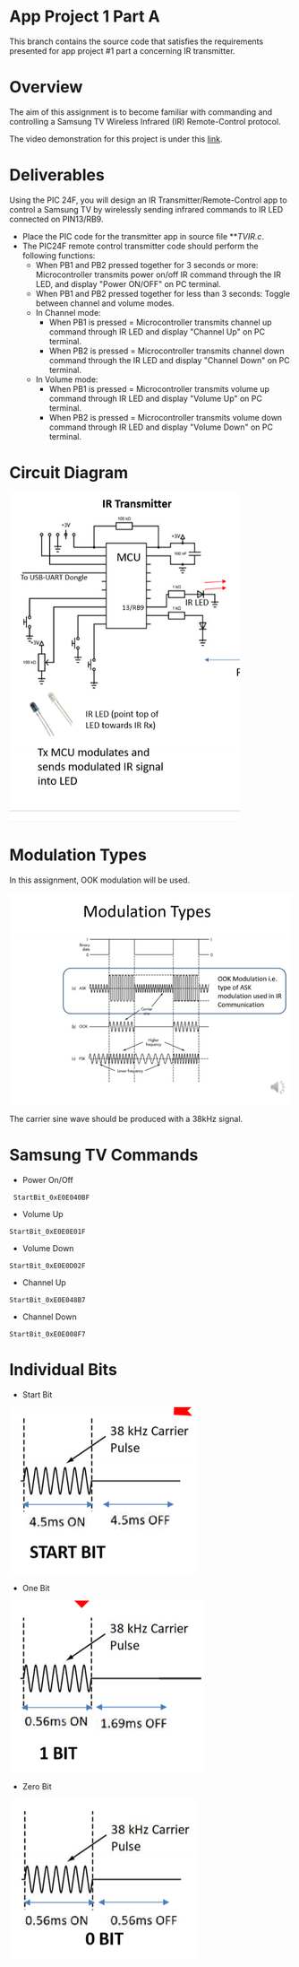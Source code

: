 # App Project 1 Part A
This branch contains the source code that satisfies the requirements presented
for app project #1 part a concerning IR transmitter.

# Overview
The aim of this assignment is to become familiar with commanding and controlling a
Samsung TV Wireless Infrared (IR) Remote-Control protocol.

The video demonstration for this project is under this [link](https://www.youtube.com/watch?v=kvhVZCYP1tQ).

# Deliverables
Using the PIC 24F, you will design an IR Transmitter/Remote-Control app to control a
Samsung TV by wirelessly sending infrared commands to IR LED connected on PIN13/RB9.

* Place the PIC code for the transmitter app in source file ***TVIR.c*.
* The PIC24F remote control transmitter code should perform the following functions:
    * When PB1 and PB2 pressed together for 3 seconds or more: Microcontroller transmits power on/off IR command through the IR LED, and display "Power ON/OFF" on PC terminal.
    * When PB1 and PB2 pressed together for less than 3 seconds: Toggle between channel and volume modes.
    * In Channel mode:
        * When PB1 is pressed = Microcontroller transmits channel up command through 
        IR LED and display "Channel Up" on PC terminal.
        * When PB2 is pressed = Microcontroller transmits channel down command through
        the IR LED and display "Channel Down" on PC terminal.
    * In Volume mode:
        * When PB1 is pressed = Microcontroller transmits volume up command through 
        IR LED and display "Volume Up" on PC terminal.
        * When PB2 is pressed = Microcontroller transmits volume down command through
        IR LED and display "Volume Down" on PC terminal. 

# Circuit Diagram

![CircuitDiagram](images/circuit.png)

# Modulation Types

In this assignment, OOK modulation will be used.

![Modulation](images/modulation.png)

The carrier sine wave should be produced with a 38kHz signal. 

# Samsung TV Commands
* Power On/Off
```shell
 StartBit_0xE0E040BF
```

* Volume Up
```shell
StartBit_0xE0E0E01F
```

* Volume Down
```shell
StartBit_0xE0E0D02F
```

* Channel Up
```shell
StartBit_0xE0E048B7
```

* Channel Down
```shell
StartBit_0xE0E008F7
```

# Individual Bits
* Start Bit

![StartBit](images/start_bit.png)

* One Bit

![OneBit](images/one_bit.png)

* Zero Bit

![ZeroBit](images/zero_bit.png)
